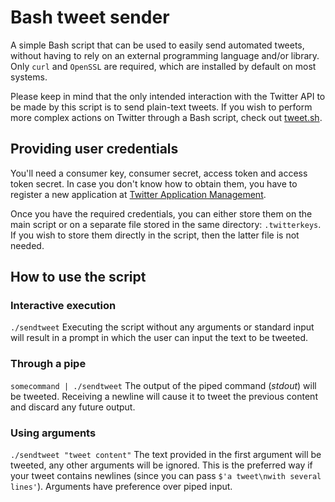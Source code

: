 # Bash tweet sender
A simple Bash script that can be used to easily send automated tweets, without having to rely on an external programming language and/or library. Only `curl` and `OpenSSL` are required, which are installed by default on most systems.

Please keep in mind that the only intended interaction with the Twitter API to be made by this script is to send plain-text tweets. If you wish to perform more complex actions on Twitter through a Bash script, check out [tweet.sh](https://github.com/piroor/tweet.sh).

## Providing user credentials
You'll need a consumer key, consumer secret, access token and access token secret. In case you don't know how to obtain them, you have to register a new application at [Twitter Application Management](https://apps.twitter.com/).

Once you have the required credentials, you can either store them on the main script or on a separate file stored in the same directory: `.twitterkeys`. If you wish to store them directly in the script, then the latter file is not needed.

## How to use the script
### Interactive execution
`./sendtweet`
Executing the script without any arguments or standard input will result in a prompt in which the user can input the text to be tweeted.
### Through a pipe
`somecommand | ./sendtweet`
The output of the piped command (*stdout*) will be tweeted. Receiving a newline will cause it to tweet the previous content and discard any future output.
### Using arguments
`./sendtweet "tweet content"`
The text provided in the first argument will be tweeted, any other arguments will be ignored. This is the preferred way if your tweet contains newlines (since you can pass `$'a tweet\nwith several lines'`). Arguments have preference over piped input.